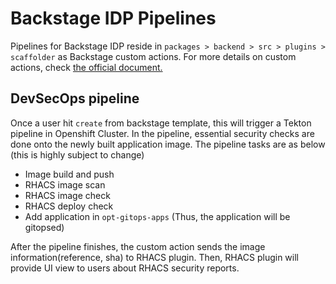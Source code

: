 # Backstage IDP Pipelines

Pipelines for Backstage IDP reside in `packages > backend > src > plugins > scaffolder` as Backstage custom actions. 
For more details on custom actions, check [the official document.](https://backstage.io/docs/features/software-templates/writing-custom-actions) 

## DevSecOps pipeline

Once a user hit `create` from backstage template, this will trigger a Tekton pipeline in Openshift Cluster.
In the pipeline, essential security checks are done onto the newly built application image. The pipeline tasks are as below (this is highly subject to change)
 - Image build and push 
 - RHACS image scan
 - RHACS image check
 - RHACS deploy check
 - Add application in `opt-gitops-apps` (Thus, the application will be gitopsed) 

After the pipeline finishes, the custom action sends the image information(reference, sha) to RHACS plugin. Then, RHACS plugin will provide UI view to users about RHACS security reports. 

